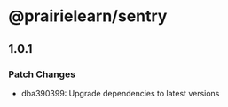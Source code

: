 # @prairielearn/sentry

## 1.0.1

### Patch Changes

- dba390399: Upgrade dependencies to latest versions
